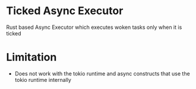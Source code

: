 # Ticked Async Executor

Rust based Async Executor which executes woken tasks only when it is ticked

# Limitation

- Does not work with the tokio runtime and async constructs that use the tokio runtime internally
